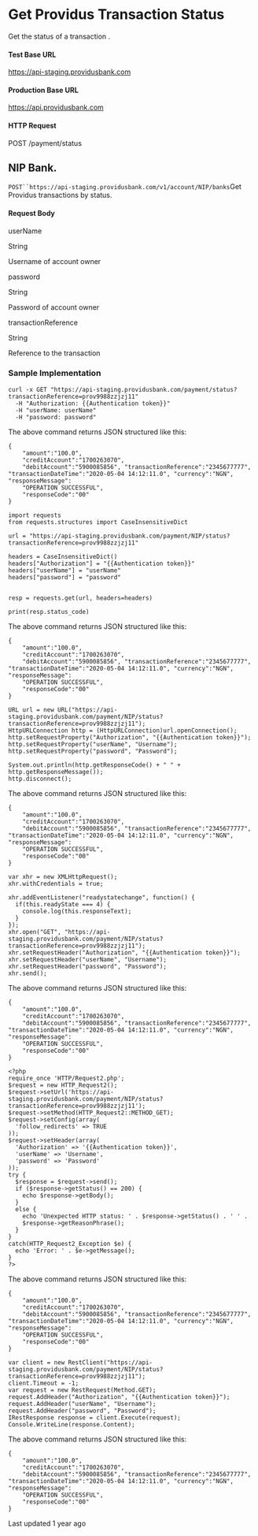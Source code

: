 # Get Providus Transaction Status

Get the status of a transaction .

#### Test Base URL

https://api-staging.providusbank.com

#### Production Base URL

https://api.providusbank.com

#### HTTP Request

POST  /payment/status

## NIP Bank.

`POST``https://api-staging.providusbank.com/v1/account/NIP/banks`Get Providus transactions by status.

#### Request Body

userName

String

Username of account owner

password

String

Password of account owner

transactionReference

String

Reference to the transaction

### Sample Implementation

```
curl -x GET "https://api-staging.providusbank.com/payment/status?transactionReference=prov9988zzjzj11"
  -H "Authorization: {{Authentication token}}"
  -H "userName: userName"
  -H "password: password"
```

The above command returns JSON structured like this:

```
{
    "amount":"100.0",
    "creditAccount":"1700263070",
    "debitAccount":"5900085856", "transactionReference":"2345677777", "transactionDateTime":"2020-05-04 14:12:11.0", "currency":"NGN", "responseMessage":
    "OPERATION SUCCESSFUL",
    "responseCode":"00"
}
```

```
import requests
from requests.structures import CaseInsensitiveDict

url = "https://api-staging.providusbank.com/payment/NIP/status?transactionReference=prov9988zzjzj11"

headers = CaseInsensitiveDict()
headers["Authorization"] = "{{Authentication token}}"
headers["userName"] = "userName"
headers["password"] = "password"


resp = requests.get(url, headers=headers)

print(resp.status_code)
```

The above command returns JSON structured like this:

```
{
    "amount":"100.0",
    "creditAccount":"1700263070",
    "debitAccount":"5900085856", "transactionReference":"2345677777", "transactionDateTime":"2020-05-04 14:12:11.0", "currency":"NGN", "responseMessage":
    "OPERATION SUCCESSFUL",
    "responseCode":"00"
}
```

```
URL url = new URL("https://api-staging.providusbank.com/payment/NIP/status?transactionReference=prov9988zzjzj11");
HttpURLConnection http = (HttpURLConnection)url.openConnection();
http.setRequestProperty("Authorization", "{{Authentication token}}");
http.setRequestProperty("userName", "Username");
http.setRequestProperty("password", "Password");

System.out.println(http.getResponseCode() + " " + http.getResponseMessage());
http.disconnect();
```

The above command returns JSON structured like this:

```
{
    "amount":"100.0",
    "creditAccount":"1700263070",
    "debitAccount":"5900085856", "transactionReference":"2345677777", "transactionDateTime":"2020-05-04 14:12:11.0", "currency":"NGN", "responseMessage":
    "OPERATION SUCCESSFUL",
    "responseCode":"00"
}
```

```
var xhr = new XMLHttpRequest();
xhr.withCredentials = true;

xhr.addEventListener("readystatechange", function() {
  if(this.readyState === 4) {
    console.log(this.responseText);
  }
});
xhr.open("GET", "https://api-staging.providusbank.com/payment/NIP/status?transactionReference=prov9988zzjzj11");
xhr.setRequestHeader("Authorization", "{{Authentication token}}");
xhr.setRequestHeader("userName", "Username");
xhr.setRequestHeader("password", "Password");
xhr.send();
```

The above command returns JSON structured like this:

```
{
    "amount":"100.0",
    "creditAccount":"1700263070",
    "debitAccount":"5900085856", "transactionReference":"2345677777", "transactionDateTime":"2020-05-04 14:12:11.0", "currency":"NGN", "responseMessage":
    "OPERATION SUCCESSFUL",
    "responseCode":"00"
}
```

```
<?php
require_once 'HTTP/Request2.php';
$request = new HTTP_Request2();
$request->setUrl('https://api-staging.providusbank.com/payment/NIP/status?transactionReference=prov9988zzjzj11');
$request->setMethod(HTTP_Request2::METHOD_GET);
$request->setConfig(array(
  'follow_redirects' => TRUE
));
$request->setHeader(array(
  'Authorization' => '{{Authentication token}}',
  'userName' => 'Username',
  'password' => 'Password'
));
try {
  $response = $request->send();
  if ($response->getStatus() == 200) {
    echo $response->getBody();
  }
  else {
    echo 'Unexpected HTTP status: ' . $response->getStatus() . ' ' .
    $response->getReasonPhrase();
  }
}
catch(HTTP_Request2_Exception $e) {
  echo 'Error: ' . $e->getMessage();
}
?>
```

The above command returns JSON structured like this:

```
{
    "amount":"100.0",
    "creditAccount":"1700263070",
    "debitAccount":"5900085856", "transactionReference":"2345677777", "transactionDateTime":"2020-05-04 14:12:11.0", "currency":"NGN", "responseMessage":
    "OPERATION SUCCESSFUL",
    "responseCode":"00"
}
```

```
var client = new RestClient("https://api-staging.providusbank.com/payment/NIP/status?transactionReference=prov9988zzjzj11");
client.Timeout = -1;
var request = new RestRequest(Method.GET);
request.AddHeader("Authorization", "{{Authentication token}}");
request.AddHeader("userName", "Username");
request.AddHeader("password", "Password");
IRestResponse response = client.Execute(request);
Console.WriteLine(response.Content);
```

The above command returns JSON structured like this:

```
{
    "amount":"100.0",
    "creditAccount":"1700263070",
    "debitAccount":"5900085856", "transactionReference":"2345677777", "transactionDateTime":"2020-05-04 14:12:11.0", "currency":"NGN", "responseMessage":
    "OPERATION SUCCESSFUL",
    "responseCode":"00"
}
```

Last updated 1 year ago